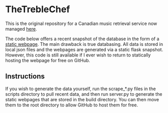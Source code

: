 # TheTrebleChef

This is the original repository for a Canadian music retrieval service now managed [here](https://github.com/jpnaterer/sonicboards).

The code below offers a recent snapshot of the database in the form of a [static webpage](thetreblechef.github.io/). The main drawback is true databasing. All data is stored in local json files and the webpages are generated via a static flask snapshot. However, this code is still available if I ever wish to return to statically hosting the webpage for free on GitHub.

## Instructions

If you wish to generate the data yourself, run the scrape\_\*.py files in the scripts directory to pull recent data, and then run server.py to generate the static webpages that are stored in the build directory. You can then move them to the root directory to allow GitHub to host them for free.

